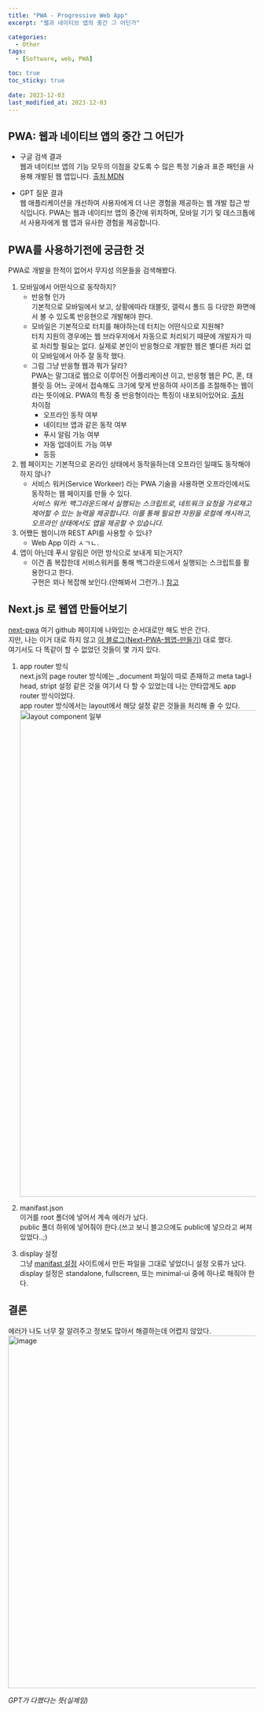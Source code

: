 ```yaml
---
title: "PWA - Progressive Web App"
excerpt: "웹과 네이티브 앱의 중간 그 어딘가"

categories:
  - Other
tags:
  - [Software, web, PWA]

toc: true
toc_sticky: true
 
date: 2023-12-03
last_modified_at: 2023-12-03
---
```


## PWA: 웹과 네이티브 앱의 중간 그 어딘가
- 구글 검색 결과    
  웹과 네이티브 앱의 기능 모두의 이점을 갖도록 수 많은 특정 기술과 표준 패턴을 사용해 개발된 웹 앱입니다. [출처 MDN](https://developer.mozilla.org/ko/docs/Web/Progressive_web_apps/Tutorials/js13kGames)

- GPT 질문 결과    
  웹 애플리케이션을 개선하여 사용자에게 더 나은 경험을 제공하는 웹 개발 접근 방식입니다. PWA는 웹과 네이티브 앱의 중간에 위치하며, 모바일 기기 및 데스크톱에서 사용자에게 웹 앱과 유사한 경험을 제공합니다.

## PWA를 사용하기전에 궁금한 것
PWA로 개발을 한적이 없어서 무지성 의문들을 검색해봤다.
1. 모바일에서 어떤식으로 동작하지?
    - 반응형 인가    
      기본적으로 모바일에서 보고, 상황에따라 태블릿, 갤럭시 폴드 등 다양한 화면에서 볼 수 있도록 반응현으로 개발해야 한다.
    - 모바일은 기본적으로 터치를 해야하는데 터치는 어떤식으로 지원해?    
      터치 지원의 경우에는 웹 브라우저에서 자동으로 처리되기 때문에 개발자가 따로 처리할 필요는 없다. 실제로 본인이 반응형으로 개발한 웹은 별다른 처리 없이 모바일에서 아주 잘 동작 했다.
    - 그럼 그냥 반응형 웹과 뭐가 달라?    
      PWA는 말그대로 웹으로 이루어진 어플리케이션 이고, 반응형 웹은 PC, 폰, 태블릿 등 어느 곳에서 접속해도 크기에 맞게 반응하여 사이즈를 조절해주는 웹이라는 뜻이에요. PWA의 특징 중 반응형이라는 특징이 내포되어있어요. [출처](https://www.codeit.kr/community/questions/UXVlc3Rpb246NjA4ZmQzYjRiZjI3Yjg2MzlmMTdlYzk5)    
      차이점    
        - 오프라인 동작 여부
        - 네이티브 앱과 같은 동작 여부
        - 푸시 알림 가능 여부
        - 자동 업데이트 가능 여부
        - 등등
1. 웹 페이지는 기본적으로 온라인 상태에서 동작을하는데 오프라인 일때도 동작해야하지 않나?
    - 서비스 워커(Service Workeer) 라는 PWA 기술을 사용하면 오프라인에서도 동작하는 웹 페이지를 만들 수 있다.     
    *서비스 워커: 백그라운드에서 실행되는 스크립트로, 네트워크 요청을 가로채고 제어할 수 있는 능력을 제공합니다. 이를 통해 필요한 자원을 로컬에 캐시하고, 오프라인 상태에서도 앱을 제공할 수 있습니다.*
1. 어쨌든 웹이니까 REST API를 사용할 수 있나?
    - Web App 이라 ㅅㄱㄴ.
1. 앱이 아닌데 푸시 알림은 어떤 방식으로 보내게 되는거지?
    - 이건 좀 복잡한데 서비스워커를 통해 백그라운드에서 실행되는 스크립트를 활용한다고 한다.    
    구현은 꾀나 복잡해 보인다.(안해봐서 그런가..) [참고](https://developer.mozilla.org/ko/docs/Web/Progressive_web_apps/Tutorials/js13kGames/Re-engageable_Notifications_Push)

## Next.js 로 웹앱 만들어보기
[next-pwa](https://github.com/shadowwalker/next-pwa) 여기 github 페이지에 나와있는 순서대로만 해도 반은 간다.    
지만, 나는 이거 대로 하지 않고 [이 블로그(Next-PWA-웹앱-만들기)](https://velog.io/@ghenmaru/Next-PWA-%EC%9B%B9%EC%95%B1-%EB%A7%8C%EB%93%A4%EA%B8%B0) 대로 했다.    
여기서도 다 똑같이 할 수 없었던 것들이 몇 가지 있다.    
1. app router 방식    
    next.js의 page router 방식에는 _document 파일이 따로 존재하고 meta tag나 head, stript 설정 같은 것을 여기서 다 할 수 있었는데 나는 안타깝게도 app router 방식이었다.    
    app router 방식에서는 layout에서 해당 설정 같은 것들을 처리해 줄 수 있다.    
    <img width="989" alt="layout component 일부" src="https://github.com/sunmerrr/sunmerrr.github.io/assets/65106740/08473508-ab92-42b9-bb99-cfc8e57ca4a5">

2. manifast.json   
    이거를 root 폴더에 넣어서 계속 에러가 났다.    
    public 폴더 하위에 넣어줘야 한다.(쓰고 보니 블고으에도 public에 넣으라고 써져있었다..;)    

3. display 설정    
    그냥 [manifast 설정](https://www.simicart.com/manifest-generator.html/) 사이트에서 만든 파일을 그대로 넣었더니 설정 오류가 났다.    
    display 설정은 standalone, fullscreen, 또는 minimal-ui 중에 하나로 해줘야 한다.

## 결론
에러가 나도 너무 잘 알려주고 정보도 많아서 해결하는데 어렵지 않았다.
<img width="717" alt="image" src="https://github.com/sunmerrr/sunmerrr.github.io/assets/65106740/e78d676e-4005-4624-bf76-bd4c8f903908">

*GPT가 다했다는 뜻(실제임)*

